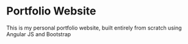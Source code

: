 # Portfolio Website

This is my personal portfolio website, built entirely from scratch using
Angular JS and Bootstrap

